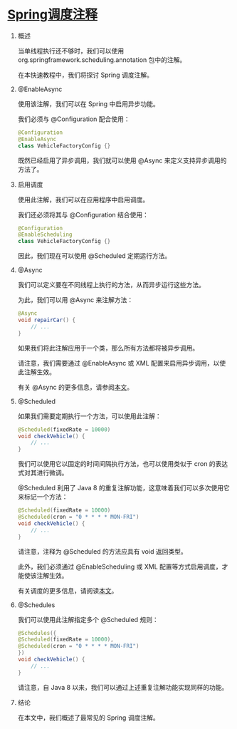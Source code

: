 # [Spring调度注释](https://www.baeldung.com/spring-scheduling-annotations)

1. 概述

    当单线程执行还不够时，我们可以使用 org.springframework.scheduling.annotation 包中的注解。

    在本快速教程中，我们将探讨 Spring 调度注解。

2. @EnableAsync

    使用该注解，我们可以在 Spring 中启用异步功能。

    我们必须与 @Configuration 配合使用：

    ```java
    @Configuration
    @EnableAsync
    class VehicleFactoryConfig {}
    ```

    既然已经启用了异步调用，我们就可以使用 @Async 来定义支持异步调用的方法了。

3. 启用调度

    使用此注解，我们可以在应用程序中启用调度。

    我们还必须将其与 @Configuration 结合使用：

    ```java
    @Configuration
    @EnableScheduling
    class VehicleFactoryConfig {}
    ```

    因此，我们现在可以使用 @Scheduled 定期运行方法。

4. @Async

    我们可以定义要在不同线程上执行的方法，从而异步运行这些方法。

    为此，我们可以用 @Async 来注解方法：

    ```java
    @Async
    void repairCar() {
        // ...
    }
    ```

    如果我们将此注解应用于一个类，那么所有方法都将被异步调用。

    请注意，我们需要通过 @EnableAsync 或 XML 配置来启用异步调用，以使此注解生效。

    有关 @Async 的更多信息，请参阅[本文](https://www.baeldung.com/spring-async)。

5. @Scheduled

    如果我们需要定期执行一个方法，可以使用此注解：

    ```java
    @Scheduled(fixedRate = 10000)
    void checkVehicle() {
        // ...
    }
    ```

    我们可以使用它以固定的时间间隔执行方法，也可以使用类似于 cron 的表达式对其进行微调。

    @Scheduled 利用了 Java 8 的重复注解功能，这意味着我们可以多次使用它来标记一个方法：

    ```java
    @Scheduled(fixedRate = 10000)
    @Scheduled(cron = "0 * * * * MON-FRI")
    void checkVehicle() {
        // ...
    }
    ```

    请注意，注释为 @Scheduled 的方法应具有 void 返回类型。

    此外，我们必须通过 @EnableScheduling 或 XML 配置等方式启用调度，才能使该注解生效。

    有关调度的更多信息，请阅读[本文](https://www.baeldung.com/spring-scheduled-tasks)。

6. @Schedules

    我们可以使用此注解指定多个 @Scheduled 规则：

    ```java
    @Schedules({
    @Scheduled(fixedRate = 10000),
    @Scheduled(cron = "0 * * * * MON-FRI")
    })
    void checkVehicle() {
        // ...
    }
    ```

    请注意，自 Java 8 以来，我们可以通过上述重复注解功能实现同样的功能。

7. 结论

    在本文中，我们概述了最常见的 Spring 调度注解。
